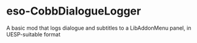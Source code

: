 # eso-CobbDialogueLogger
 A basic mod that logs dialogue and subtitles to a LibAddonMenu panel, in UESP-suitable format

